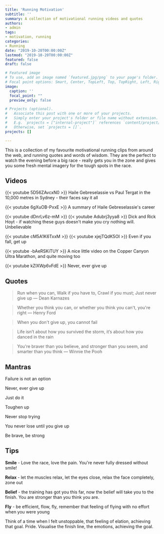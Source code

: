 ```yaml
---
title: 'Running Motivation'
subtitle: ''
summary: A collection of motivational running videos and quotes
authors:
- admin
tags:
- motivation, running
categories:
- Running
date: "2019-10-20T00:00:00Z"
lastmod: "2019-10-20T00:00:00Z"
featured: false
draft: false

# Featured image
# To use, add an image named `featured.jpg/png` to your page's folder.
# Focal point options: Smart, Center, TopLeft, Top, TopRight, Left, Right, BottomLeft, Bottom, BottomRight
image:
  caption: ''
  focal_point: ""
  preview_only: false

# Projects (optional).
#   Associate this post with one or more of your projects.
#   Simply enter your project's folder or file name without extension.
#   E.g. `projects = ["internal-project"]` references `content/project/deep-learning/index.md`.
#   Otherwise, set `projects = []`.
projects: []

---
```


This is a collection of my favourite motivational running clips from around the web, and running quotes and words of wisdom. They are the perfect to watch the evening before a big race - really gets you in the zone and gives you some fresh mental imagery for the tough spots in the race.

## Videos


{{< youtube 5D56ZAvcxN0 >}}
Haile Gebreselassie vs Paul Tergat in the 10,000 metres in Sydney - their faces say it all


{{< youtube 6gXuOB-PxxE >}}
A summary of Haile Gebreselassie's career

{{< youtube dDnrLv6z-mM >}}
{{< youtube Adubrj3yya8 >}}
Dick and Rick Hoyt - if watching these guys doesn't make you cry nothing will. Unbelievable

{{< youtube cM5A1K6TxxM >}}
{{< youtube xjejTQdK5OI >}}
Even if you fall, get up

{{< youtube -bAeRSKiTUY >}}
A nice little video on the Copper Canyon Ultra Marathon, and quite moving too

{{< youtube kZlXWp6vFdE >}}
Never, ever give up

## Quotes

> Run when you can, Walk if you have to, Crawl if you must; Just never give up — Dean Karnazes

> Whether you think you can, or whether you think you can't, you're right — Henry Ford

> When you don't give up, you cannot fail

> Life isn’t about how you survived the storm, it’s about how you danced in the rain

> You're braver than you believe, and stronger than you seem, and smarter than you think — Winnie the Pooh

## Mantras

Failure is not an option

Never, ever give up

Just do it

Toughen up

Never stop trying

You never lose until you give up

Be brave, be strong

## Tips

**Smile** - Love the race, love the pain. You're never fully dressed without smile!

**Relax** - let the muscles relax, let the eyes close, relax the face completely, zone out

**Belief** - the training has got you this far, now the belief will take you to the finish. You are stronger than you think you are.

**Fly** - be efficient, flow, fly, remember that feeling of flying with no effort when you were young

Think of a time when I felt unstoppable, that feeling of elation, achieving that goal. Pride. Visualise the finish line, the emotions, achieving the goal.